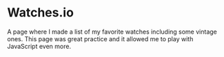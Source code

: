# Watches.io
A page where I made a list of my favorite watches including some vintage ones.
This page was great practice and it allowed me to play with JavaScript even more.
